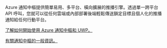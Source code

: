 ﻿Azure 通知中樞提供簡單易用、多平台、橫向擴展的推播引擎。透過單一跨平台 API 呼叫，您就可以從任何雲端或內部部署後端輕鬆傳送鎖定目標且個人化的推播通知給任何行動平台。

[了解如何開始使用 Azure 通知中樞和 UWP。](https://docs.microsoft.com/zh-tw/azure/notification-hubs/notification-hubs-windows-store-dotnet-get-started-wns-push-notification)

[有關通知中樞的一般資訊。](https://docs.microsoft.com/zh-tw/azure/notification-hubs/notification-hubs-push-notification-overview)
